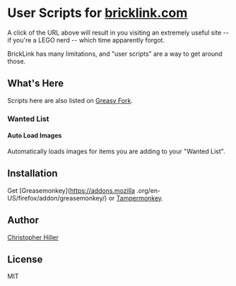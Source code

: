 # User Scripts for [bricklink.com](http://bricklink.com)

A click of the URL above will result in you visiting an extremely useful site --
if you're a LEGO nerd -- which time apparently forgot.

BrickLink has many limitations, and "user scripts" are a way to get around 
those.

## What's Here

Scripts here are also listed on [Greasy Fork](http://greasyfork.org).

### Wanted List

#### Auto Load Images

Automatically loads images for items you are adding to your "Wanted List".

## Installation

Get [Greasemonkey](https://addons.mozilla
.org/en-US/firefox/addon/greasemonkey/) or [Tampermonkey](https://chrome.google.com/webstore/detail/tampermonkey/dhdgffkkebhmkfjojejmpbldmpobfkfo?hl=en).

## Author

[Christopher Hiller](http://boneskull.github.io)

## License

MIT
